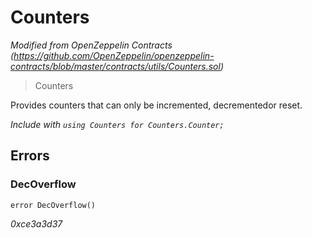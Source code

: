 # Counters

_Modified from OpenZeppelin Contracts (https://github.com/OpenZeppelin/openzeppelin-contracts/blob/master/contracts/utils/Counters.sol)_

> Counters

Provides counters that can only be incremented, decrementedor reset.

_Include with `using Counters for Counters.Counter;`_

## Errors

### DecOverflow

```solidity
error DecOverflow()
```

_0xce3a3d37_
